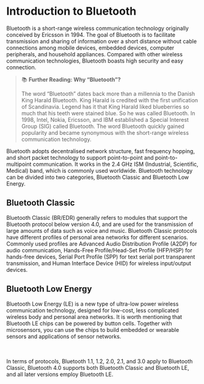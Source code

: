 # Introduction to Bluetooth
Bluetooth is a short-range wireless communication technology originally
conceived by Ericsson in 1994. The goal of Bluetooth is to facilitate
transmission and sharing of information over a short distance without
cable connections among mobile devices, embedded devices, computer
peripherals, and household appliances. Compared with other wireless
communication technologies, Bluetooth boasts high security and easy
connection.

> 📚 **Further Reading: Why “Bluetooth”?**
>
> The word “Bluetooth” dates back more than a millennia to the Danish King Harald Bluetooth. King Harald is credited with the first unification of Scandinavia. Legend has it that King Harald liked blueberries so much that his teeth were stained blue. So he was called Bluetooth. In 1998, Intel, Nokia, Ericsson, and IBM established a Special Interest Group (SIG) called Bluetooth. The word Bluetooth quickly gained popularity and became synonymous with the short-range wireless communication technology.

Bluetooth adopts decentralised network structure, fast frequency
hopping, and short packet technology to support point-to-point and
point-to-multipoint communication. It works in the 2.4 GHz ISM
(Industrial, Scientific, Medical) band, which is commonly used
worldwide. Bluetooth technology can be divided into two categories,
Bluetooth Classic and Bluetooth Low Energy.

## Bluetooth Classic

Bluetooth Classic (BR/EDR) generally refers to modules that support the
Bluetooth protocol below version 4.0, and are used for the transmission
of large amounts of data such as voice and music. Bluetooth Classic
protocols have different profiles of personal area networks for
different scenarios. Commonly used profiles are Advanced Audio
Distribution Profile (A2DP) for audio communication, Hands-Free
Profile/Head-Set Profile (HFP/HSP) for hands-free devices, Serial Port
Profile (SPP) for text serial port transparent transmission, and Human
Interface Device (HID) for wireless input/output devices.

## Bluetooth Low Energy

Bluetooth Low Energy (LE) is a new type of ultra-low power wireless
communication technology, designed for low-cost, less complicated
wireless body and personal area networks. It is worth mentioning that
Bluetooth LE chips can be powered by button cells. Together with
microsensors, you can use the chips to build embedded or wearable
sensors and applications of sensor networks.

<br></br>
In terms of protocols, Bluetooth 1.1, 1.2, 2.0, 2.1, and 3.0 apply to
Bluetooth Classic, Bluetooth 4.0 supports both Bluetooth Classic and
Bluetooth LE, and all later versions employ Bluetooth LE.